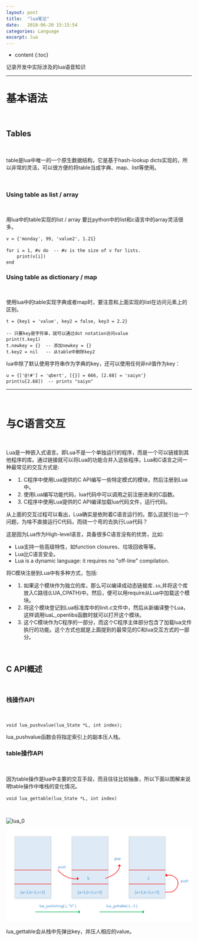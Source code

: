 ```yaml
---
layout: post
title:  "lua笔记"
date:   2018-06-20 15:15:54
categories: Language
excerpt: lua
---
```


* content
{:toc}

记录开发中实际涉及的lua语音知识

---

# 基本语法

<br />

## Tables

<br />

table是lua中唯一的一个原生数据结构，它是基于hash-lookup dicts实现的，所以非常的灵活，可以很方便的将table当成字典、map、list等使用。

<br />

### Using table as list / array

<br />

用lua中的table实现的list / array 要比python中的list和c语言中的array灵活很多。

	v = {'monday', 99, 'value2', 1.21}
	
	for i = 1, #v do  -- #v is the size of v for lists.
		print(v[i])
	end
	

### Using table as dictionary / map

<br />

使用lua中的table实现字典或者map时，要注意和上面实现的list在访问元素上的区别。

	t = {key1 = 'value', key2 = false, key3 = 2.2}
	
	-- 只要key是字符串，就可以通过dot notation访问value
	print(t.key1)
	t.newkey = {}  -- 添加newkey = {}
	t.key2 = nil   -- 从table中删除key2
	
lua中除了默认使用字符串作为字典的key，还可以使用任何非nil值作为key：

	u = {['@!#'] = 'qbert', [{}] = 666, [2.68] = 'saiyn'}
	print(u[2.68])  -- prints "saiyn"


--- 

<br />

# 与C语言交互

<br />

Lua是一种嵌入式语言。即Lua不是一个单独运行的程序，而是一个可以链接到其他程序的库。通过链接就可以将Lua的功能合并入这些程序。Lua和C语言之间一种最常见的交互方式是:

* 1. C程序中使用Lua提供的C API编写一些特定模式的模块，然后注册到Lua中。
* 2. 使用Lua编写功能代码，lua代码中可以调用之前注册进来的C函数。
* 3. C程序中使用Lua提供的C API编译加载lua代码文件，运行代码。

从上面的交互过程可以看出，Lua确实是依附着C语言运行的。那么这就引出一个问题，为啥不直接运行C代码，而绕一个弯的去执行Lua代码？

这是因为Lua作为High-level语言，具备很多C语言没有的优势，比如:

* Lua支持一些高级特性，如function closures、垃圾回收等等。
* Lua比C语言安全。
* Lua is a dynamic language: it requires no "off-line" compilation.

将C模块注册到Lua中有多种方式，包括:

* 1. 如果这个模块作为独立的库，那么可以编译成动态链接库`.so`,并将这个库放入C路径(LUA_CPATH)中。然后，便可以用require从Lua中加载这个模块。
* 2. 将这个模块登记到Lua标准库中的linit.c文件中，然后从新编译整个Lua，这样调用luaL_openlibs函数时就可以打开这个模块。
* 3. 这个C模块作为C程序的一部分，而这个C程序主体部分包含了加载lua文件执行的功能。这个方式也就是上面提到的最常见的C和lua交互方式的一部分。

<br />

## C API概述

<br />

### 栈操作API

<br />

`void lua_pushvalue(lua_State *L, int index);`

lua_pushvalue函数会将指定索引上的副本压人栈。




### table操作API

<br />

因为table操作是lua中主要的交互手段，而且往往比较抽象，所以下面以图解来说明table操作中堆栈的变化情况。

`void lua_gettable(lua_State *L, int index)`

<br />

![lua_0](http://omp8s6jms.bkt.clouddn.com/image/git/lua_0.png)

![lua_0000](/images/lua_0.png)

lua_gettable会从栈中先弹出key，并压人相应的value。

<br />







	
	
	


